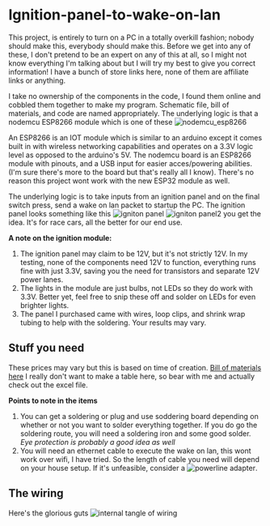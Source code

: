 # Ignition-panel-to-wake-on-lan
This project, is entirely to turn on a PC in a totally overkill fashion; nobody should make this, everybody should make this.
Before we get into any of these, I don't pretend to be an expert on any of this at all, so I might not know everything I'm talking about but I will try my best to give you correct information! I have a bunch of store links here, none of them are affiliate links or anything.

I take no ownership of the components in the code, I found them online and cobbled them together to make my program. Schematic file, bill of materials, and code are named appropriately.
The underlying logic is that a nodemcu ESP8266 module which is one of these ![nodemcu_esp8266](https://i0.wp.com/www.abstractotech.com/wp-content/uploads/2019/02/IMG_20190209_144805-2.jpg?resize=1024%2C773&ssl=1)

An ESP8266 is an IOT module which is similar to an arduino except it comes built in with wireless networking capabilities and operates on a 3.3V logic level as opposed to the arduino's 5V. The nodemcu board is an ESP8266 module with pinouts, and a USB input for easier acces/powering abilities. (I'm sure there's more to the board but that's really all I know). There's no reason this project wont work with the new ESP32 module as well. 

The underlying logic is to take inputs from an ignition panel and on the final switch press, send a wake on lan packet to startup the PC.
The ignition panel looks something like this ![igniton panel](https://i.imgur.com/HezUzRw.jpg)
![igniton panel2](https://i.imgur.com/JDkIAPW.jpg)
you get the idea. It's for race cars, all the better for our end use. 

**A note on the ignition module:** 

1. The ignition panel may claim to be 12V, but it's not strictly 12V. In my testing, none of the components need 12V to function, everything runs fine with just 3.3V, saving you the need for transistors and separate 12V power lanes.
2. The lights in the module are just bulbs, not LEDs so they do work with 3.3V. Better yet, feel free to snip these off and solder on LEDs for even brighter lights.
3. The panel I purchased came with wires, loop clips, and shrink wrap tubing to help with the soldering. Your results may vary.

## Stuff you need
These prices may vary but this is based on time of creation. 
[Bill of materials here](https://github.com/Srcodesalittle/Ignition-panel-to-wake-on-lan/blob/master/Bill%20of%20materials.xlsx)
I really don't want to make a table here, so bear with me and actually check out the excel file. 

**Points to note in the items**
1. You can get a soldering or plug and use soddering board depending on whether or not you want to solder everything together. If you do go the soldering route, you will need a soldering iron and some good solder. *Eye protection is probably a good idea as well*
2. You will need an ethernet cable to execute the wake on lan, this wont work over wifi, I have tried. So the length of cable you need will depend on your house setup. If it's unfeasible, consider a ![powerline adapter](https://www.amazon.com/TP-Link-AV600-Powerline-Ethernet-Adapter/dp/B00AWRUICG).

## The wiring
Here's the glorious guts ![internal tangle of wiring]()
